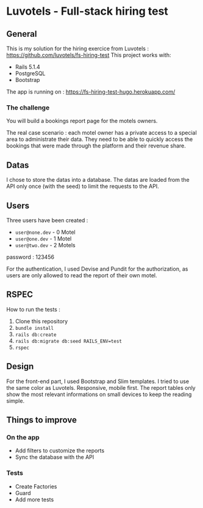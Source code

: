 # Luvotels - Full-stack hiring test

## General
This is my solution for the hiring exercice from Luvotels : https://github.com/luvotels/fs-hiring-test
This project works with:

* Rails 5.1.4
* PostgreSQL
* Bootstrap

The app is running on : https://fs-hiring-test-hugo.herokuapp.com/

### The challenge 
You will build a bookings report page for the motels owners.

The real case scenario : each motel owner has a private access to a special area to administrate their data. They need to be able to quickly access the bookings that were made through the platform and their revenue share.


## Datas
I chose to store the datas into a database. The datas are loaded from the API only once (with the seed) to limit the requests to the API.

## Users 
Three users have been created : 
* `user@none.dev` - 0 Motel
* `user@one.dev` - 1 Motel
* `user@two.dev` - 2 Motels

password : 123456

For the authentication, I used Devise and Pundit for the authorization, as users are only allowed to read the report of their own motel.

## RSPEC 
How to run the tests : 

1. Clone this repository
2. `bundle install`
3. `rails db:create`
4. `rails db:migrate db:seed RAILS_ENV=test`
5. `rspec`

## Design 
For the front-end part, I used Bootstrap and Slim templates. I tried to use the same color as Luvotels.
Responsive, mobile first. The report tables only show the most relevant informations on small devices to keep the reading simple.

## Things to improve 
### On the app 
* Add filters to customize the reports
* Sync the database with the API

### Tests
* Create Factories 
* Guard
* Add more tests
